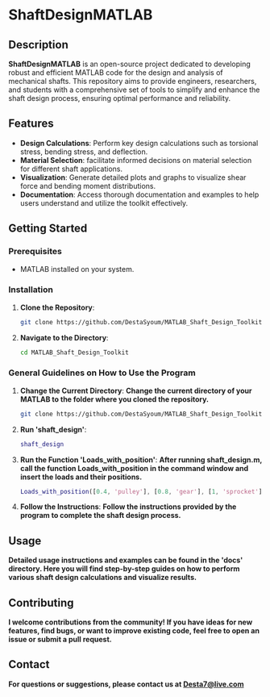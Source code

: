 # ShaftDesignMATLAB

## Description

**ShaftDesignMATLAB** is an open-source project dedicated to developing robust and efficient MATLAB code for the design and analysis of mechanical shafts. This repository aims to provide engineers, researchers, and students with a comprehensive set of tools to simplify and enhance the shaft design process, ensuring optimal performance and reliability.

## Features
- **Design Calculations**: Perform key design calculations such as torsional stress, bending stress, and deflection.
- **Material Selection**: facilitate informed decisions on material selection for different shaft applications.
- **Visualization**: Generate detailed plots and graphs to visualize shear force and bending moment  distributions.
- **Documentation**: Access thorough documentation and examples to help users understand and utilize the toolkit effectively.

## Getting Started

### Prerequisites

- MATLAB installed on your system.

### Installation

1. **Clone the Repository**:
   ```bash
   git clone https://github.com/DestaSyoum/MATLAB_Shaft_Design_Toolkit.git
2. **Navigate to the Directory**:
   ```bash
   cd MATLAB_Shaft_Design_Toolkit

### General Guidelines on How to Use the Program

1. **Change the Current Directory**:
     **Change the current directory of your MATLAB to the folder where you cloned the repository.**
   ```bash
   git clone https://github.com/DestaSyoum/MATLAB_Shaft_Design_Toolkit.git
2. **Run 'shaft_design'**:
   ```matlab
   shaft_design
3. **Run the Function 'Loads_with_position'**:
  **After running shaft_design.m, call the function Loads_with_position
 in the command window and insert the loads and their positions.**
     ```matlab
    Loads_with_position([0.4, 'pulley'], [0.8, 'gear'], [1, 'sprocket'], [1.3, 'pulley'])

4. **Follow the Instructions**:
**Follow the instructions provided by the program to complete the shaft design process.**

## Usage
**Detailed usage instructions and examples can be found in the 'docs' directory. Here you will 
find step-by-step guides on how to perform various shaft design calculations and visualize results.**

## Contributing
**I welcome contributions from the community! If you have ideas for new features, find bugs, or want to
 improve existing code, feel free to open an issue or submit a pull request.**

## Contact
**For questions or suggestions, please contact us at Desta7@live.com**
